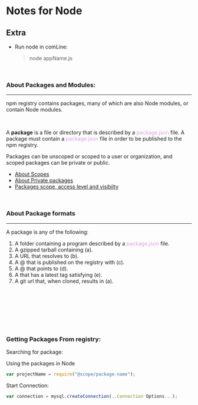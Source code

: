 <head>

  <h1> Notes for Node</h1>
  
</head>

<h2>Extra</H2>

- Run node in comLine:
  > node appName.js

<br>

<h3>About Packages and Modules:</h3>

---

<div>
  
  <p>npm registry contains packages, many of which are also Node modules, or contain Node modules.</p>

  </br>
  </div>
    <p>A <b>package</b> is a file or directory that is described by a <span style ="color:#DDA0DD">package.json</span> file. A package must contain a <span style ="color:#DDA0DD">package.json</span> file in order to be published to the npm registry.</p>
    <p>Packages can be unscoped or scoped to a user or organization, and scoped packages can be private or public.</p>
  <div>
</div>

- <a href = https://docs.npmjs.com/about-scopes>About Scopes</a>
- <a href = https://docs.npmjs.com/about-private-packages>About Private packages</a>
- <a href = https://docs.npmjs.com/package-scope-access-level-and-visibility>Packages scope, access level and visibilty</a>

<br>

<h3>About Package formats</h3>

---

<div>
  
  <span>A package is any of the following:</span>
  1. A folder containing a program described by a <span style ="color:#DDA0DD">package.json</span> file.
  2. A gzipped tarball containing (a).
  3. A URL that resolves to (b).
  4. A <name>@<version> that is published on the registry with (c).
  5. A <name>@<tag> that points to (d).
  6. A <name> that has a latest tag satisfying (e).
  7. A git url that, when cloned, results in (a).

</div>

<br><br><br><br><br><br>

<h3>Getting Packages From registry:</h3>

Searching for package:

Using the packages in Node

```js
var projectName = require("@scope/package-name");
```

Start Connection:

```js
var connection = mysql.createConnection(..Connection Options...);
```

</div>
